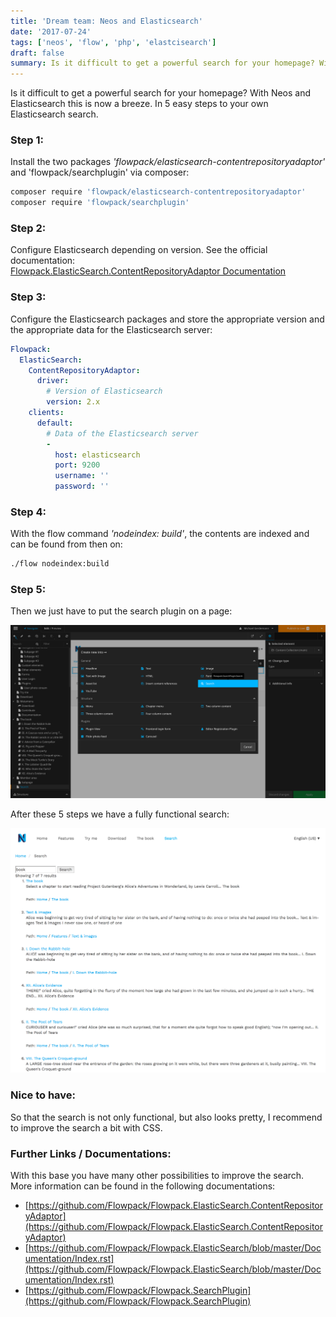 ```yaml
---
title: 'Dream team: Neos and Elasticsearch'
date: '2017-07-24'
tags: ['neos', 'flow', 'php', 'elastcisearch']
draft: false
summary: Is it difficult to get a powerful search for your homepage? With Neos and Elasticsearch this is now a breeze. In 5 easy steps to your own Elasticsearch search.
---
```


Is it difficult to get a powerful search for your homepage? With Neos and Elasticsearch this is now a breeze. In 5 easy steps to your own Elasticsearch search.

### Step 1:

Install the two packages _'flowpack/elasticsearch-contentrepositoryadaptor'_  and 'flowpack/searchplugin' via composer:

```bash
composer require 'flowpack/elasticsearch-contentrepositoryadaptor'
composer require 'flowpack/searchplugin'
```

### Step 2:

Configure Elasticsearch depending on version. See the official documentation:  
[Flowpack.ElasticSearch.ContentRepositoryAdaptor Documentation](https://github.com/Flowpack/Flowpack.ElasticSearch.ContentRepositoryAdaptor#elasticsearch-configuration-file-elasticsearchyml)  

### Step 3:

Configure the Elasticsearch packages and store the appropriate version and the appropriate data for the Elasticsearch server:  

```yaml
Flowpack:
  ElasticSearch:
    ContentRepositoryAdaptor:
      driver:
        # Version of Elasticsearch
        version: 2.x
    clients:
      default:
        # Data of the Elasticsearch server
        -
          host: elasticsearch
          port: 9200
          username: ''
          password: ''
```

### Step 4:

With the flow command _'nodeindex: build'_, the contents are indexed and can be found from then on:

```bash
./flow nodeindex:build
```

### Step 5:

Then we just have to put the search plugin on a page:

![](Searchplugin-1.png)

After these 5 steps we have a fully functional search:  

![](Searchplugin-2.png)

### Nice to have:

So that the search is not only functional, but also looks pretty, I recommend to improve the search a bit with CSS.

### Further Links / Documentations:

With this base you have many other possibilities to improve the search. More information can be found in the following documentations:

* [https://github.com/Flowpack/Flowpack.ElasticSearch.ContentRepositoryAdaptor](https://github.com/Flowpack/Flowpack.ElasticSearch.ContentRepositoryAdaptor)
* [https://github.com/Flowpack/Flowpack.ElasticSearch/blob/master/Documentation/Index.rst](https://github.com/Flowpack/Flowpack.ElasticSearch/blob/master/Documentation/Index.rst)
* [https://github.com/Flowpack/Flowpack.SearchPlugin](https://github.com/Flowpack/Flowpack.SearchPlugin)